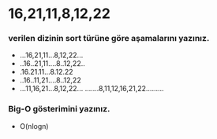 # 16,21,11,8,12,22 

### verilen dizinin sort türüne göre aşamalarını yazınız.
- ...16,21,11...8,12,22...
- ..16..21,11....8..12,22..
- .16.21.11...8.12.22
- ..16..11,21....8..12,22
- ...11,16,21...8,12,22...
.......8,11,12,16,21,22.........


### Big-O gösterimini yazınız.
- O(nlogn)
